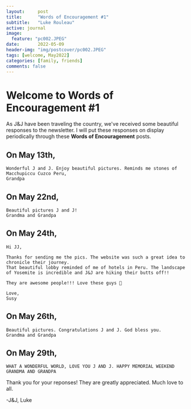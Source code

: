 ```yaml
---
layout:     post
title:      "Words of Encouragement #1"
subtitle:   "Luke Rouleau"
active: journal
image:
  feature: "pc002.JPEG"
date:       2022-05-09
header-img: "img/postcover/pc002.JPEG"
tags: [welcome, May2022]
categories: [family, friends]
comments: false
---
```



# Welcome to Words of Encouragement #1
As J&J have been traveling the country, we've received some beautiful responses to the newsletter. I will put these responses on display periodically through these **Words of Encouragement** posts.

## On May 13th,
```
Wonderful J and J. Enjoy beautiful pictures. Reminds me stones of Macchupiccu Cuzco Peru, 
Grandpa
```

## On May 22nd,
```
Beautiful pictures J and J! 
Grandma and Grandpa
```

## On May 24th,
```
Hi JJ,

Thanks for sending me the pics. The website was such a great idea to chronicle their journey.
That beautiful lobby reminded of me of hotels in Peru. The landscape of Yosemite is incredible and J&J are hiking their butts off!!

They are awesome people!!! Love these guys 💚

Love,
Susy
```

## On May 26th,
```
Beautiful pictures. Congratulations J and J. God bless you.
Grandma and Grandpa
```

## On May 29th,
```
WHAT A WONDERFUL WORLD, LOVE YOU J AND J. HAPPY MEMORIAL WEEKEND
GRANDMA AND GRANDPA
```

Thank you for your reponses! They are greatly appreciated. 
Much love to all.

-J&J, Luke